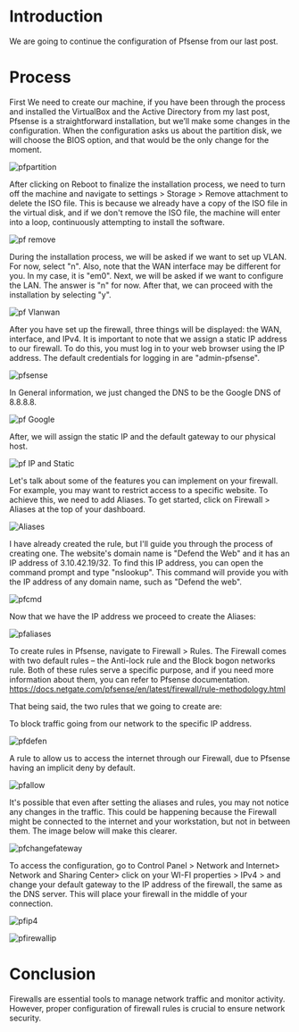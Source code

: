 # Introduction 

We are going to continue the configuration of Pfsense from our last post. 

# Process

First We need to create our machine, if you have been through the process and installed the VirtualBox and the Active Directory from my last post, Pfsense is a straightforward installation, but we’ll make some changes in the configuration. When the configuration asks us about the partition disk, we will choose the BIOS option, and that would be the only change for the moment. 

![pfpartition](https://github.com/Wfrestrepo/PFsense/assets/108705302/72dc08e2-f3ab-483c-82e9-072d1d6807ea)

After clicking on Reboot to finalize the installation process, we need to turn off the machine and navigate to settings > Storage > Remove attachment to delete the ISO file. This is because we already have a copy of the ISO file in the virtual disk, and if we don't remove the ISO file, the machine will enter into a loop, continuously attempting to install the software.

![pf remove](https://github.com/Wfrestrepo/PFsense/assets/108705302/d5642f6c-9066-4fb0-98fd-7754f96eec4d)

During the installation process, we will be asked if we want to set up VLAN. For now, select "n". Also, note that the WAN interface may be different for you. In my case, it is "em0". Next, we will be asked if we want to configure the LAN. The answer is "n" for now. After that, we can proceed with the installation by selecting "y".

![pf Vlanwan](https://github.com/Wfrestrepo/PFsense/assets/108705302/4beacfa3-59c2-496e-acf1-88bd0faf1928)

After you have set up the firewall, three things will be displayed: the WAN, interface, and IPv4. It is important to note that we assign a static IP address to our firewall. To do this, you must log in to your web browser using the IP address. The default credentials for logging in are "admin-pfsense".

![pfsense](https://github.com/Wfrestrepo/PFsense/assets/108705302/250a338b-a866-4db9-bfb8-88b237b8104e)

In General information, we just changed the DNS to be the Google DNS of 8.8.8.8.


![pf Google](https://github.com/Wfrestrepo/PFsense/assets/108705302/7b7745d0-3b6a-49ce-a1ad-823297fa2017)

After, we will assign the static IP and the default gateway to our physical host.

![pf IP and Static](https://github.com/Wfrestrepo/PFsense/assets/108705302/19238778-964a-4715-98ca-4a21046510d8)

Let's talk about some of the features you can implement on your firewall. For example, you may want to restrict access to a specific website. To achieve this, we need to add Aliases. To get started, click on Firewall > Aliases at the top of your dashboard.


![Aliases](https://github.com/Wfrestrepo/PFsense/assets/108705302/7ac0b530-9d7b-4b78-ad4c-a13555beaf55)

I have already created the rule, but I'll guide you through the process of creating one. The website's domain name is "Defend the Web" and it has an IP address of 3.10.42.19/32. To find this IP address, you can open the command prompt and type "nslookup". This command will provide you with the IP address of any domain name, such as "Defend the web". 

![pfcmd](https://github.com/Wfrestrepo/PFsense/assets/108705302/c7fcf272-8e0e-4923-8e16-6cf596c33f4c)

Now that we have the IP address we proceed to create the Aliases:

![pfaliases](https://github.com/Wfrestrepo/PFsense/assets/108705302/b19a99cc-4881-4246-bba4-29089e39dcb4)

To create rules in Pfsense, navigate to Firewall > Rules. The Firewall comes with two default rules – the Anti-lock rule and the Block bogon networks rule. Both of these rules serve a specific purpose, and if you need more information about them, you can refer to Pfsense documentation.  https://docs.netgate.com/pfsense/en/latest/firewall/rule-methodology.html  

That being said, the two rules that we going to create are: 

To block traffic going from our network to the specific IP address.

![pfdefen](https://github.com/Wfrestrepo/PFsense/assets/108705302/58b4038e-f457-4edb-ab3a-34514a996caf)

A rule to allow us to access the internet through our Firewall, due to Pfsense having an implicit deny by default.

![pfallow](https://github.com/Wfrestrepo/PFsense/assets/108705302/def90674-b5c7-4884-9f35-8f8e8a8ea444)

It's possible that even after setting the aliases and rules, you may not notice any changes in the traffic. This could be happening because the Firewall might be connected to the internet and your workstation, but not in between them. The image below will make this clearer. 

![pfchangefateway](https://github.com/Wfrestrepo/PFsense/assets/108705302/7ed6038e-9902-4fd4-bf2f-a6cd6db54b8b)

To access the configuration, go to Control Panel > Network and Internet>  Network and Sharing Center> click on your WI-FI properties > IPv4 > and change your default gateway to the IP address of the firewall, the same as the DNS server. This will place your firewall in the middle of your connection.

![pfip4](https://github.com/Wfrestrepo/PFsense/assets/108705302/be1fb04d-79ac-4564-802f-0829d4c7abe0)

![pfirewallip](https://github.com/Wfrestrepo/PFsense/assets/108705302/c4889e77-a921-4b20-90bf-9b10962584bc)

# Conclusion

Firewalls are essential tools to manage network traffic and monitor activity. However, proper configuration of firewall rules is crucial to ensure network security. 
